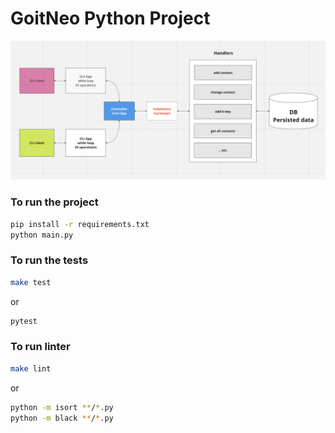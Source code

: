 # GoitNeo Python Project

![Architecture](/docs/architecture.png)

### To run the project

```bash
pip install -r requirements.txt
python main.py
```

###  To run the tests
```bash
make test
```
or
```bash
pytest
```

### To run linter
```bash
make lint
```
or 
```bash
python -m isort **/*.py
python -m black **/*.py
```
